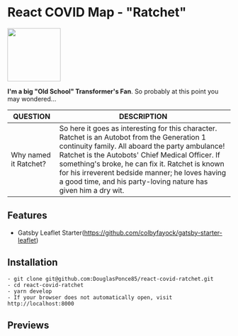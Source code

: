 # React COVID Map - "Ratchet"

<img src="https://tfwiki.net/mediawiki/images2/thumb/7/7e/Ratchetg1.jpg/300px-Ratchetg1.jpg" width="120">

**I'm a big "Old School" Transformer's Fan**. So probably at this point you may wondered...

| QUESTION | DESCRIPTION |
| ------ | ----------- |
| Why named it Ratchet?   | So here it goes as interesting for this character. Ratchet is an Autobot from the Generation 1 continuity family. All aboard the party ambulance! Ratchet is the Autobots' Chief Medical Officer. If something's broke, he can fix it. Ratchet is known for his irreverent bedside manner; he loves having a good time, and his party-loving nature has given him a dry wit. |

## Features
- Gatsby Leaflet Starter(https://github.com/colbyfayock/gatsby-starter-leaflet)
  
## Installation
```
- git clone git@github.com:DouglasPonce85/react-covid-ratchet.git
- cd react-covid-ratchet
- yarn develop
- If your browser does not automatically open, visit http://localhost:8000
```

## Previews
